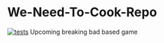 # We-Need-To-Cook-Repo
[![tests](https://github.com/PunchCakee/We-Need-To-Cook/actions/workflows/python-app.yml/badge.svg)](https://github.com/PunchCakee/We-Need-To-Cook/actions/workflows/python-app.yml)
Upcoming breaking bad based game
